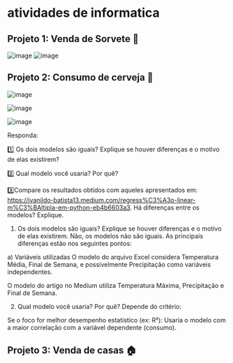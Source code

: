 # atividades de informatica 
## Projeto 1: Venda de Sorvete 🍨
![image](https://github.com/user-attachments/assets/908019d9-cf7f-467a-904d-76219414907f)
![image](https://github.com/user-attachments/assets/9c415cad-966b-4071-b125-4cd567ac140a)

## Projeto 2: Consumo de cerveja 🍺
![image](https://github.com/user-attachments/assets/f2315a12-7803-4db7-bc4a-134aef9329e5)

![image](https://github.com/user-attachments/assets/042dec4f-67b6-43c5-9488-13e64236ff9b)

![image](https://github.com/user-attachments/assets/a54138d1-9797-4aed-aa8f-aeed98d2ffc6)

Responda: </p>
:one: Os dois modelos são iguais? Explique se houver diferenças e o motivo de elas existirem?</p>

2️⃣ Qual modelo você usaria? Por quê?</p>
:three:Compare os resultados obtidos com aqueles apresentados em:
https://ivanildo-batista13.medium.com/regress%C3%A3o-linear-m%C3%BAltipla-em-python-eb4b6603a3. Há diferenças entre os modelos? Explique.
 1. Os dois modelos são iguais? Explique se houver diferenças e o motivo de elas existirem.
Não, os modelos não são iguais.
As principais diferenças estão nos seguintes pontos:

a) Variáveis utilizadas
O modelo do arquivo Excel considera Temperatura Média, Final de Semana, e possivelmente Precipitação como variáveis independentes.

O modelo do artigo no Medium utiliza Temperatura Máxima, Precipitação e Final de Semana.

2. Qual modelo você usaria? Por quê?
Depende do critério:

Se o foco for melhor desempenho estatístico (ex: R²):
Usaria o modelo com a maior correlação com a variável dependente (consumo).

## Projeto 3: Venda de casas 🏠
